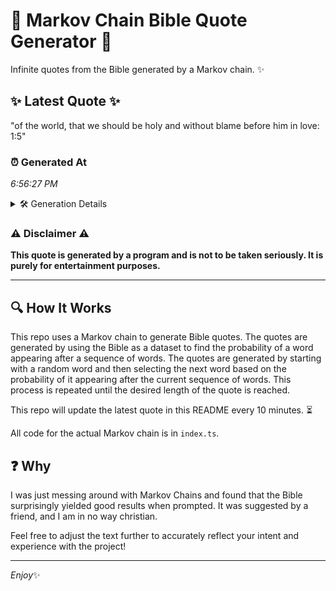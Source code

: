 # 📖 Markov Chain Bible Quote Generator 📖

Infinite quotes from the Bible generated by a Markov chain. ✨

## ✨ Latest Quote ✨
"of the world, that we should be holy and without blame before him in love: 1:5"

### ⏰ Generated At
*6:56:27 PM*

<details>
    <summary>🛠️ Generation Details</summary>
    <p>
        <strong>🌱 Seed:</strong> of<br>
        <strong>🔄 Iterations:</strong> 15<br>
        <strong>📜 Context History:</strong><br>[ of ]: the<br>[ of, the ]: world,<br>[ of, the, world, ]: that<br>[ of, the, world,, that ]: we<br>[ of, the, world,, that, we ]: should<br>[ of, the, world,, that, we, should ]: be<br>[ the, world,, that, we, should, be ]: holy<br>[ world,, that, we, should, be, holy ]: and<br>[ that, we, should, be, holy, and ]: without<br>[ we, should, be, holy, and, without ]: blame<br>[ should, be, holy, and, without, blame ]: before<br>[ be, holy, and, without, blame, before ]: him<br>[ holy, and, without, blame, before, him ]: in<br>[ and, without, blame, before, him, in ]: love:<br>[ without, blame, before, him, in, love: ]: 1:5<br>
    </p>
</details>

### ⚠️ Disclaimer ⚠️
**This quote is generated by a program and is not to be taken seriously. It is purely for entertainment purposes.**

---

## 🔍 How It Works

This repo uses a Markov chain to generate Bible quotes. The quotes are generated by using the Bible as a dataset to find the probability of a word appearing after a sequence of words. The quotes are generated by starting with a random word and then selecting the next word based on the probability of it appearing after the current sequence of words. This process is repeated until the desired length of the quote is reached.

This repo will update the latest quote in this README every 10 minutes. ⏳

All code for the actual Markov chain is in `index.ts`.

## ❓ Why

I was just messing around with Markov Chains and found that the Bible surprisingly yielded good results when prompted. 
It was suggested by a friend, and I am in no way christian.

Feel free to adjust the text further to accurately reflect your intent and experience with the project!

---

*Enjoy*✨
